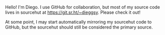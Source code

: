 Hello! I'm Diego. I use GitHub for collaboration, but most of my source code lives in sourcehut at https://git.sr.ht/~dieggsy. Please check it out!

At some point, I may start automatically mirroring my sourcehut code to GitHub, but the sourcehut should still be considered the primary source.
